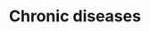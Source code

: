 ---
title: Chronic diseases
longTitle: 'Chronic diseases'
tags:
- gccommon
french:
- "[[Maladie chronique]]"
narrowerTerm:
- "[[Diabetes]]"
relatedTerm:
- "[[Allergies]]"
usedFor:
- "[[Chronic health problems]]"
- "[[Chronic illness]]"
---